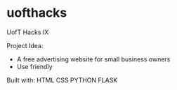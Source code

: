 # uofthacks
UofT Hacks IX

Project Idea:
- A free advertising website for small business owners
- Use friendly 

Built with:
HTML
CSS
PYTHON
FLASK

